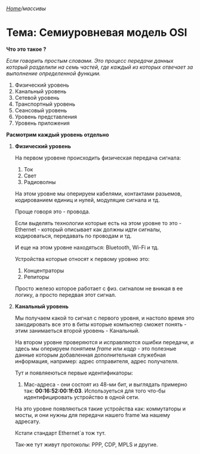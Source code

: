###### [Home][домой]/массивы

# Тема: Семиуровневая модель OSI

__Что это такое ?__

_Если говорить простым словами. Это процесс передачи данных который разделили на семь частей, где каждый из которых отвечает за выполнение определенной функции._

1. Физический уровень
2. Канальный уровень
3. Сетевой уровень
4. Транспортный уровень
5. Сеансовый уровень
6. Уровень представления
7. Уровень приложения



__Расмотрим каждый уровень отдельно__

1. __Физический уровень__
    
    На первом уровене происходить физическая передача сигнала:

    1. Ток
    2. Свет
    3. Радиоволны

    На этом уровне мы оперируем кабелями, контактами разьемов, кодированием единиц и нулей, модуляцие сигнала и тд.

    Проще говоря это - провода.

    Если выделять технологии которые есть на этом уровне то это - Ethernet - который описывает как должны идти сигналы, кодироваться, передавать по проводам и тд.
    
    И еще на этом уровне находяться: Bluetooth, Wi-Fi и тд.
    
    Устройства которые относят к первому уровню это:
    1. Концентраторы
    2. Репиторы
    
    Просто железо которое работает с физ. сигналом не вникая в ее  логику, а просто передвая этот сигнал.

2. __Канальный уровень__

    Мы получаем какой то сигнал с первого уровня, и настоло время это закодировать все это в биты которые компьютер сможет понять - этим занимаеться второй уровень - Канальный.

    На втором уровне проверяются и исправляются ошибки передачи, и здесь мы оперируем понятием _frame_ или _кадр_ - это полезные данные которым добавленная дополнительная служебная информация, например: адрес отправителя, адрес получателя.

    Тут и появляеються первые идентификаторы:
    1. Mac-адреса - они состоят из 48-ми бит, и выглядать примерно так: __00:16:52:00:1f:03__. Используеться для того что-бы идентифицировать устройство в одной сети.

    На это уровне появляються такие устройства как: коммутаторы и мосты, и они нужны для передачи нашего framе`ма нашему адресату. 

    Кстати стандарт Ethernet`а тож тут.
    
    Так-же тут живут протоколы: PPP, CDP, MPLS и другие.



[домой]: ../../README.md 'Вернуться на начальную страницу'